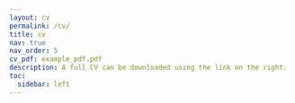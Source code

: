 ```yaml
---
layout: cv
permalink: /cv/
title: cv
nav: true
nav_order: 5
cv_pdf: example_pdf.pdf
description: A full CV can be downloaded using the link on the right.
toc:
  sidebar: left
---
```

